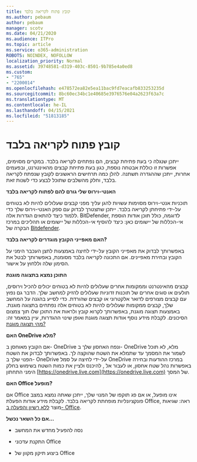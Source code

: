 ```yaml
---
title: קובץ פתוח לקריאה בלבד
ms.author: pebaum
author: pebaum
manager: scotv
ms.date: 04/21/2020
ms.audience: ITPro
ms.topic: article
ms.service: o365-administration
ROBOTS: NOINDEX, NOFOLLOW
localization_priority: Normal
ms.assetid: 39748581-d319-403c-8501-9b785e4a0ed8
ms.custom:
- "765"
- "2200014"
ms.openlocfilehash: e478572ea82e5ea11bac9fd7eacafb833253235d
ms.sourcegitcommit: 8bc60ec34bc1e40685e3976576e04a2623f63a7c
ms.translationtype: MT
ms.contentlocale: he-IL
ms.lasthandoff: 04/15/2021
ms.locfileid: "51813185"
---
```

# <a name="file-open-read-only"></a>קובץ פתוח לקריאה בלבד

ייתכן שנגלה כי בעת פתיחת קבצים, הם נפתחים לקריאה בלבד. במקרים מסוימים, אפשרות זו כוללת אבטחה נוספת, כגון בעת פתיחת קבצים מהאינטרנט, ובפעמים אחרות, ייתכן שההגדרה תשתנה. להלן כמה תרחישים הראשונים לקובץ שנפתח לקריאה בלבד, וחלק מהשלבים שתוכל לבצע כדי לשנות זאת.
  
 **האנטי-וירוס שלי גורם להם לפתוח לקריאה בלבד**
  
תוכניות אנטי-וירוס מסוימות עשויות להגן עליך מפני קבצים שעלולים להיות לא בטוחים על-ידי פתיחתן לקריאה בלבד. ייתכן שתצטרך לבדוק עם ספק האנטי-וירוס שלך כדי ללמוד כיצד להתאים הגדרות אלה. BitDefender, לדוגמה, כולל תוכן אודות הוספת אי-הכללות של יישומים כאן: כיצד להוסיף אי-הכללות של יישומים או תהליכים במרכז הבקרה של [Bitdefender](https://aka.ms/AA6098i).
  
 **האם מאפייני הקובץ מוגדרים לקריאה בלבד?**
  
באפשרותך לבדוק את מאפייני הקובץ על-ידי לחיצה באמצעות לחצן העכבר הימני על הקובץ ובחירת מאפיינים. אם התכונה לקריאה בלבד מסומנת, באפשרותך לבטל את הסימון שלה וללחוץ על אישור.
  
 **התוכן נמצא בתצוגה מוגנת**
  
קבצים מהאינטרנט וממקומות אחרים שעלולים להיות לא בטוחים יכולים להכיל וירוסים, תולעים או סוגים אחרים של תוכנות זדוניות שעלולים להזיק למחשב שלך. הדבר גם נפוץ עם קבצים מצורפים לדואר אלקטרוני או קבצים שהורדת. כדי לסייע בהגנה על המחשב שלך, קבצים ממקומות שעלולים להיות לא בטוחים אלה נפתחים בתצוגה מוגנת. באמצעות תצוגה מוגנת, באפשרותך לקרוא קובץ ולראות את התוכן שלו תוך צמצום הסיכונים. לקבלת מידע נוסף אודות תצוגה מוגנת ואופן שינוי ההגדרות, עיין במאמר זה: [מהי תצוגה מוגנת?](https://support.office.com/article/d6f09ac7-e6b9-4495-8e43-2bbcdbcb6653)
  
 **האם OneDrive מלא?**
  
אם הקובץ מאוחסן ב- OneDrive ונפח האחסון שלך ב- OneDrive מלא, לא תוכל לשמור את המסמך עד שתמלא את השטח שהוקצה לך. באפשרותך לבדוק את השטח הפנוי שלך ב- OneDrive על-ידי לחיצה על סמל OneDrive במרכז ההודעות ובחירה באפשרות נהל שטח אחסון, או לעבור אל , להיכנס ולציין את כמות השטח בשימוש בחלק הימני התחתון [https://onedrive.live.com](https://onedrive.live.com) של המסך.
  
 **האם Office מופעל?**
  
אם Office אינו מופעל, או אם פג תוקפו של המנוי שלך, ייתכן שאתה נמצא במצב פונקציונליות מופחתת לקריאה בלבד. לקבלת מידע אודות הפעלת Office, ראה: שגיאות מוצר [ללא רשיון והפעלה ב- Office](https://support.office.com/article/0d23d3c0-c19c-4b2f-9845-5344fedc4380).
  
 **אם כל השאר נכשל...**
  
- נסה להפעיל מחדש את המחשב
    
- התקנת עדכוני Office
    
- ביצוע תיקון מקוון של Office
    

